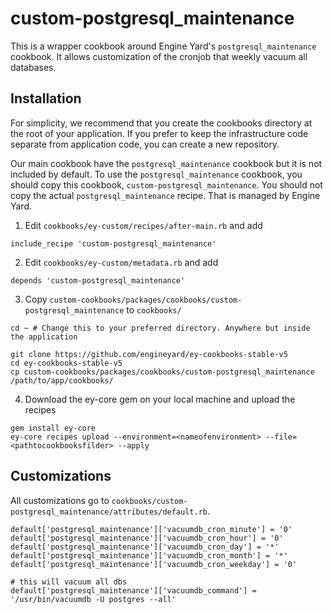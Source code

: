 # custom-postgresql_maintenance

This is a wrapper cookbook around Engine Yard's `postgresql_maintenance` cookbook.  It allows customization of the cronjob that weekly vacuum all databases.

## Installation

For simplicity, we recommend that you create the cookbooks directory at the root
of your application. If you prefer to keep the infrastructure code separate from
application code, you can create a new repository.

Our main cookbook have the `postgresql_maintenance` cookbook but it is not included by default.
To use the `postgresql_maintenance` cookbook, you should copy this cookbook, `custom-postgresql_maintenance`.
You should not copy the actual `postgresql_maintenance` recipe. That is managed by Engine
Yard.

1. Edit `cookbooks/ey-custom/recipes/after-main.rb` and add

  ```
  include_recipe 'custom-postgresql_maintenance'
  ```

2. Edit `cookbooks/ey-custom/metadata.rb` and add

  ```
  depends 'custom-postgresql_maintenance'
  ```

3. Copy `custom-cookbooks/packages/cookbooks/custom-postgresql_maintenance` to `cookbooks/`

  ```
  cd ~ # Change this to your preferred directory. Anywhere but inside the application

  git clone https://github.com/engineyard/ey-cookbooks-stable-v5
  cd ey-cookbooks-stable-v5
  cp custom-cookbooks/packages/cookbooks/custom-postgresql_maintenance /path/to/app/cookbooks/
  ```

4. Download the ey-core gem on your local machine and upload the recipes

  ```
  gem install ey-core
  ey-core recipes upload --environment=<nameofenvironment> --file=<pathtocookbooksfilder> --apply
  ```

## Customizations

All customizations go to `cookbooks/custom-postgresql_maintenance/attributes/default.rb`.

```
default['postgresql_maintenance']['vacuumdb_cron_minute'] = '0'
default['postgresql_maintenance']['vacuumdb_cron_hour'] = '0'
default['postgresql_maintenance']['vacuumdb_cron_day'] = '*'
default['postgresql_maintenance']['vacuumdb_cron_month'] = '*'
default['postgresql_maintenance']['vacuumdb_cron_weekday'] = '0'

# this will vacuum all dbs
default['postgresql_maintenance']['vacuumdb_command'] = '/usr/bin/vacuumdb -U postgres --all'
```
